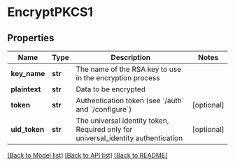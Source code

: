 # EncryptPKCS1

## Properties
Name | Type | Description | Notes
------------ | ------------- | ------------- | -------------
**key_name** | **str** | The name of the RSA key to use in the encryption process | 
**plaintext** | **str** | Data to be encrypted | 
**token** | **str** | Authentication token (see &#x60;/auth&#x60; and &#x60;/configure&#x60;) | [optional] 
**uid_token** | **str** | The universal identity token, Required only for universal_identity authentication | [optional] 

[[Back to Model list]](../README.md#documentation-for-models) [[Back to API list]](../README.md#documentation-for-api-endpoints) [[Back to README]](../README.md)


